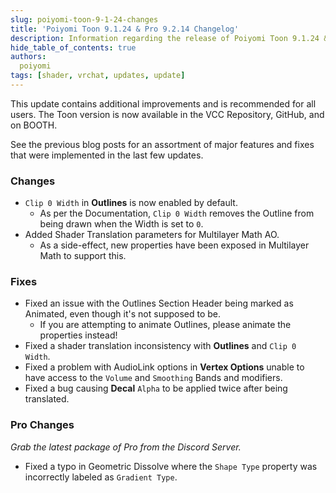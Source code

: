 ```yaml
---
slug: poiyomi-toon-9-1-24-changes
title: 'Poiyomi Toon 9.1.24 & Pro 9.2.14 Changelog'
description: Information regarding the release of Poiyomi Toon 9.1.24 & Pro 9.2.14.
hide_table_of_contents: true
authors:
  poiyomi
tags: [shader, vrchat, updates, update]
---
```


This update contains additional improvements and is recommended for all users. The Toon version is now available in the VCC Repository, GitHub, and on BOOTH.

See the previous blog posts for an assortment of major features and fixes that were implemented in the last few updates.

### Changes
- `Clip 0 Width` in **Outlines** is now enabled by default.
  - As per the Documentation, `Clip 0 Width` removes the Outline from being drawn when the Width is set to `0`.
- Added Shader Translation parameters for Multilayer Math AO.
  - As a side-effect, new properties have been exposed in Multilayer Math to support this.
### Fixes
- Fixed an issue with the Outlines Section Header being marked as Animated, even though it's not supposed to be.
  - If you are attempting to animate Outlines, please animate the properties instead!
- Fixed a shader translation inconsistency with **Outlines** and `Clip 0 Width`.
- Fixed a problem with AudioLink options in **Vertex Options** unable to have access to the `Volume` and `Smoothing` Bands and modifiers.
- Fixed a bug causing **Decal** `Alpha` to be applied twice after being translated.

### Pro Changes

*Grab the latest package of Pro from the Discord Server.*

- Fixed a typo in Geometric Dissolve where the `Shape Type` property was incorrectly labeled as `Gradient Type`.
